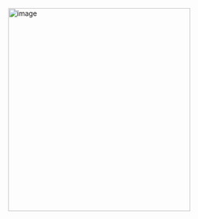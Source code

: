 <img width="369" height="411" alt="image" src="https://github.com/user-attachments/assets/b5c34620-047c-4cab-ab4e-48d01f151caa" />
